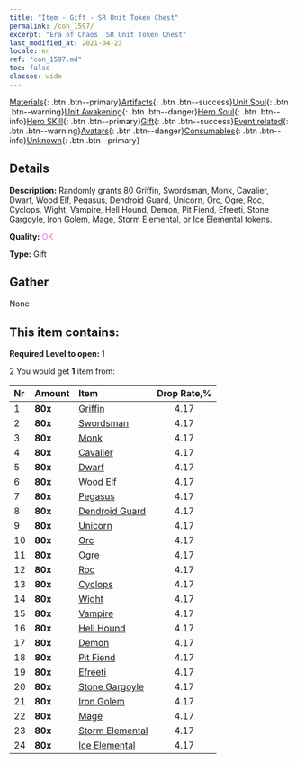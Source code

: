 ```yaml
---
title: "Item - Gift - SR Unit Token Chest"
permalink: /con_1597/
excerpt: "Era of Chaos  SR Unit Token Chest"
last_modified_at: 2021-04-23
locale: en
ref: "con_1597.md"
toc: false
classes: wide
---
```

 [Materials](/Items/){: .btn .btn--primary}[Artifacts](/Items/Artifacts/){: .btn .btn--success}[Unit Soul](/Items/UnitSoul/){: .btn .btn--warning}[Unit Awakening](/Items/UnitAwakening/){: .btn .btn--danger}[Hero Soul](/Items/HeroSoul/){: .btn .btn--info}[Hero SKill](/Items/HeroSkill/){: .btn .btn--primary}[Gift](/Items/Gift/){: .btn .btn--success}[Event related](/Items/Events/){: .btn .btn--warning}[Avatars](/Items/Avatars/){: .btn .btn--danger}[Consumables](/Items/Consumables/){: .btn .btn--info}[Unknown](/Items/Unknown/){: .btn .btn--primary}

## Details
 **Description:** Randomly grants 80 Griffin, Swordsman, Monk, Cavalier, Dwarf, Wood Elf, Pegasus, Dendroid Guard, Unicorn, Orc, Ogre, Roc, Cyclops, Wight, Vampire, Hell Hound, Demon, Pit Fiend, Efreeti, Stone Gargoyle, Iron Golem, Mage, Storm Elemental, or Ice Elemental tokens.

 **Quality:** <span style="color: #DA70D6">OK</span>

 **Type:** Gift

## Gather

  None

## This item contains:

 **Required Level to open:** 1

 2 You would get **1** item  from:

  | Nr | Amount |     Item    | Drop Rate,% |
  |:---|:-------|:------------|:---------:|
  | 1 |  **80x** | [Griffin](/Items/unt_192/) | 4.17 | 
  | 2 |  **80x** | [Swordsman](/Items/unt_193/) | 4.17 | 
  | 3 |  **80x** | [Monk](/Items/unt_194/) | 4.17 | 
  | 4 |  **80x** | [Cavalier ](/Items/unt_195/) | 4.17 | 
  | 5 |  **80x** | [Dwarf](/Items/unt_200/) | 4.17 | 
  | 6 |  **80x** | [Wood Elf](/Items/unt_201/) | 4.17 | 
  | 7 |  **80x** | [Pegasus](/Items/unt_202/) | 4.17 | 
  | 8 |  **80x** | [Dendroid Guard](/Items/unt_203/) | 4.17 | 
  | 9 |  **80x** | [Unicorn](/Items/unt_204/) | 4.17 | 
  | 10 |  **80x** | [Orc](/Items/unt_219/) | 4.17 | 
  | 11 |  **80x** | [Ogre](/Items/unt_220/) | 4.17 | 
  | 12 |  **80x** | [Roc](/Items/unt_221/) | 4.17 | 
  | 13 |  **80x** | [Cyclops](/Items/unt_222/) | 4.17 | 
  | 14 |  **80x** | [Wight](/Items/unt_210/) | 4.17 | 
  | 15 |  **80x** | [Vampire](/Items/unt_211/) | 4.17 | 
  | 16 |  **80x** | [Hell Hound](/Items/unt_228/) | 4.17 | 
  | 17 |  **80x** | [Demon](/Items/unt_229/) | 4.17 | 
  | 18 |  **80x** | [Pit Fiend](/Items/unt_230/) | 4.17 | 
  | 19 |  **80x** | [Efreeti](/Items/unt_231/) | 4.17 | 
  | 20 |  **80x** | [Stone Gargoyle](/Items/unt_236/) | 4.17 | 
  | 21 |  **80x** | [Iron Golem](/Items/unt_237/) | 4.17 | 
  | 22 |  **80x** | [Mage](/Items/unt_238/) | 4.17 | 
  | 23 |  **80x** | [Storm Elemental](/Items/unt_263/) | 4.17 | 
  | 24 |  **80x** | [Ice Elemental](/Items/unt_264/) | 4.17 | 
